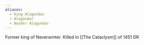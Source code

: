 ```yaml
---
aliases:
  - King Alagondar
  - Alagondar
  - Nasher Alagondar
---
```

Former king of Neverwinter.
Killed in [[The Cataclysm]] of 1451 DR